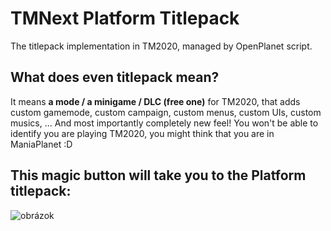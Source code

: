 # TMNext Platform Titlepack

The titlepack implementation in TM2020, managed by OpenPlanet script.

## What does even titlepack mean?

It means **a mode / a minigame / DLC (free one)** for TM2020, that adds custom gamemode, custom campaign, custom menus, custom UIs, custom musics, ... 
And most importantly completely new feel! You won't be able to identify you are playing TM2020, you might think that you are in ManiaPlanet :D

## This magic button will take you to the Platform titlepack:
![obrázok](https://github.com/ArkadySK/TMNextPlatformTitlepack/assets/74670743/28126a49-48ff-479e-bf96-ac606dd8c4ce)



